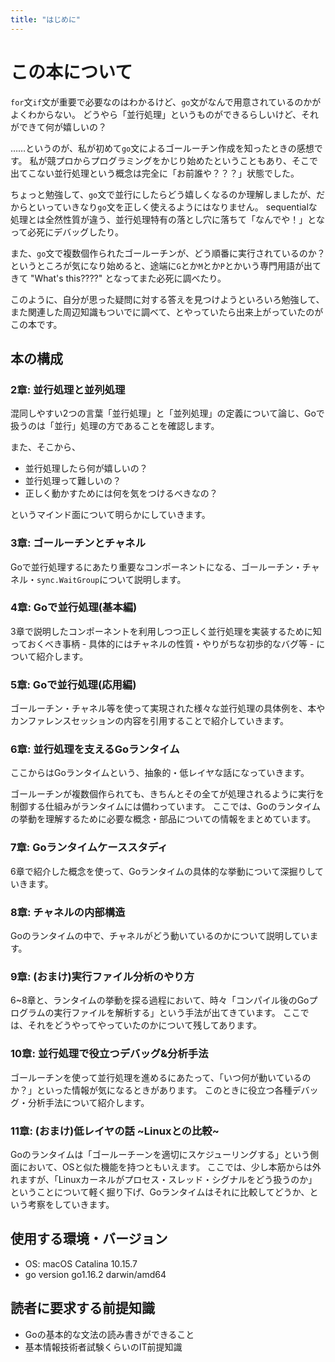 ```yaml
---
title: "はじめに"
---
```

# この本について
`for`文`if`文が重要で必要なのはわかるけど、`go`文がなんで用意されているのかがよくわからない。
どうやら「並行処理」というものができるらしいけど、それができて何が嬉しいの？

……というのが、私が初めて`go`文によるゴールーチン作成を知ったときの感想です。
私が競プロからプログラミングをかじり始めたということもあり、そこで出てこない並行処理という概念は完全に「お前誰や？？？」状態でした。

ちょっと勉強して、`go`文で並行にしたらどう嬉しくなるのか理解しましたが、だからといっていきなり`go`文を正しく使えるようにはなりません。
sequentialな処理とは全然性質が違う、並行処理特有の落とし穴に落ちて「なんでや！」となって必死にデバッグしたり。

また、`go`文で複数個作られたゴールーチンが、どう順番に実行されているのか？というところが気になり始めると、途端に`G`とか`M`とか`P`とかいう専門用語が出てきて "What's this????" となってまた必死に調べたり。

このように、自分が思った疑問に対する答えを見つけようといろいろ勉強して、また関連した周辺知識もついでに調べて、とやっていたら出来上がっていたのがこの本です。

## 本の構成
### 2章: 並行処理と並列処理
混同しやすい2つの言葉「並行処理」と「並列処理」の定義について論じ、Goで扱うのは「並行」処理の方であることを確認します。

また、そこから、
- 並行処理したら何が嬉しいの？
- 並行処理って難しいの？
- 正しく動かすためには何を気をつけるべきなの？

というマインド面について明らかにしていきます。

### 3章: ゴールーチンとチャネル
Goで並行処理するにあたり重要なコンポーネントになる、ゴールーチン・チャネル・`sync.WaitGroup`について説明します。

### 4章: Goで並行処理(基本編)
3章で説明したコンポーネントを利用しつつ正しく並行処理を実装するために知っておくべき事柄 - 具体的にはチャネルの性質・やりがちな初歩的なバグ等 - について紹介します。

### 5章: Goで並行処理(応用編)
ゴールーチン・チャネル等を使って実現された様々な並行処理の具体例を、本やカンファレンスセッションの内容を引用することで紹介していきます。

### 6章: 並行処理を支えるGoランタイム
ここからはGoランタイムという、抽象的・低レイヤな話になっていきます。

ゴールーチンが複数個作られても、きちんとその全てが処理されるように実行を制御する仕組みがランタイムには備わっています。
ここでは、Goのランタイムの挙動を理解するために必要な概念・部品についての情報をまとめています。

### 7章: Goランタイムケーススタディ
6章で紹介した概念を使って、Goランタイムの具体的な挙動について深掘りしていきます。

### 8章: チャネルの内部構造
Goのランタイムの中で、チャネルがどう動いているのかについて説明しています。

### 9章: (おまけ)実行ファイル分析のやり方
6~8章と、ランタイムの挙動を探る過程において、時々「コンパイル後のGoプログラムの実行ファイルを解析する」という手法が出てきています。
ここでは、それをどうやってやっていたのかについて残してあります。

### 10章: 並行処理で役立つデバッグ&分析手法
ゴールーチンを使って並行処理を進めるにあたって、「いつ何が動いているのか？」といった情報が気になるときがあります。
このときに役立つ各種デバッグ・分析手法について紹介します。

### 11章: (おまけ)低レイヤの話 ~Linuxとの比較~
Goのランタイムは「ゴールーチーンを適切にスケジューリングする」という側面において、OSと似た機能を持つともいえます。
ここでは、少し本筋からは外れますが、「Linuxカーネルがプロセス・スレッド・シグナルをどう扱うのか」ということについて軽く掘り下げ、Goランタイムはそれに比較してどうか、という考察をしていきます。

## 使用する環境・バージョン
- OS: macOS Catalina 10.15.7
- go version go1.16.2 darwin/amd64

## 読者に要求する前提知識
- Goの基本的な文法の読み書きができること
- 基本情報技術者試験くらいのIT前提知識
